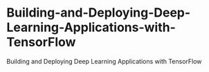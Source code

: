 # Building-and-Deploying-Deep-Learning-Applications-with-TensorFlow
Building and Deploying Deep Learning Applications with TensorFlow
